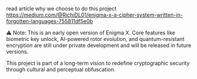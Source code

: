read article why we choose to do this project 
https://medium.com/@RichiDL01/enigma-x-a-cipher-system-written-in-forgotten-languages-755811df5e0b

⚠️ Note: This is an early open version of Enigma X.
Core features like biometric key unlock, AI-powered rotor evolution, and quantum-resistant encryption are still under private development and will be released in future versions.

This project is part of a long-term vision to redefine cryptographic security through cultural and perceptual obfuscation.
